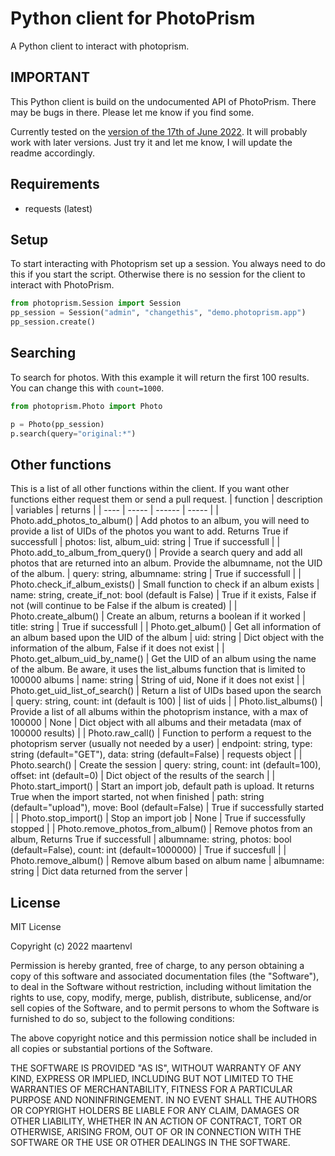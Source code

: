 # Python client for PhotoPrism 
A Python client to interact with photoprism.

## IMPORTANT
This Python client is build on the undocumented API of PhotoPrism. There may be bugs in there. Please let me know if you find some. 

Currently tested on the [version of the 17th of June 2022](https://github.com/photoprism/photoprism/releases/tag/220617-0402b8d3). It will probably work with later versions. Just try it and let me know, I will update the readme accordingly.  

## Requirements
- requests (latest)

## Setup
To start interacting with Photoprism set up a session. You always need to do this if you start the script. Otherwise there is no session for the client to interact with PhotoPrism.
``` python
from photoprism.Session import Session
pp_session = Session("admin", "changethis", "demo.photoprism.app")
pp_session.create()
```

## Searching
To search for photos. With this example it will return the first 100 results. You can change this with `count=1000`.

```python
from photoprism.Photo import Photo

p = Photo(pp_session)
p.search(query="original:*")
```

## Other functions
This is a list of all other functions within the client. If you want other functions either request them or send a pull request.
| function | description | variables | returns |
| ---- | ----- | ------ | ----- |
| Photo.add_photos_to_album() | Add photos to an album, you will need to provide a list of UIDs of the photos you want to add. Returns True if successfull | photos: list, album_uid: string | True if successfull  |
| Photo.add_to_album_from_query() | Provide a search query and add all photos that are returned into an album. Provide the albumname, not the UID of the album. | query: string, albumname: string | True if successfull |
| Photo.check_if_album_exists() | Small function to check if an album exists | name: string, create_if_not: bool (default is False) | True if it exists, False if not (will continue to be False if the album is created) |
| Photo.create_album() | Create an album, returns a boolean if it worked | title: string | True if successfull |
| Photo.get_album() | Get all information of an album based upon the UID of the album | uid: string | Dict object with the information of the album, False if it does not exist |
| Photo.get_album_uid_by_name() | Get the UID of an album using the name of the album. Be aware, it uses the list_albums function that is limited to 100000 albums | name: string | String of uid, None if it does not exist |
| Photo.get_uid_list_of_search() | Return a list of UIDs based upon the search | query: string, count: int (default is 100) | list of uids |
| Photo.list_albums() | Provide a list of all albums within the photoprism instance, with a max of 100000 | None | Dict object with all albums and their metadata (max of 100000 results) |
| Photo.raw_call() | Function to perform a request to the photoprism server (usually not needed by a user) | endpoint: string, type: string (default="GET"), data: string (default=False) | requests object |
| Photo.search() | Create the session | query: string, count: int (default=100), offset: int (default=0) | Dict object of the results of the search |
| Photo.start_import() | Start an import job, default path is upload. It returns True when the import started, not when finished | path: string (default="upload"), move: Bool (default=False) | True if successfully started |
| Photo.stop_import() | Stop an import job | None | True if successfully stopped |
| Photo.remove_photos_from_album() | Remove photos from an album, Returns True if successfull | albumname: string, photos: bool (default=False), count: int (default=1000000) | True if succesfull |
| Photo.remove_album() | Remove album based on album name | albumname: string | Dict data returned from the server |

## License 
MIT License

Copyright (c) 2022 maartenvl

Permission is hereby granted, free of charge, to any person obtaining a copy
of this software and associated documentation files (the "Software"), to deal
in the Software without restriction, including without limitation the rights
to use, copy, modify, merge, publish, distribute, sublicense, and/or sell
copies of the Software, and to permit persons to whom the Software is
furnished to do so, subject to the following conditions:

The above copyright notice and this permission notice shall be included in all
copies or substantial portions of the Software.

THE SOFTWARE IS PROVIDED "AS IS", WITHOUT WARRANTY OF ANY KIND, EXPRESS OR
IMPLIED, INCLUDING BUT NOT LIMITED TO THE WARRANTIES OF MERCHANTABILITY,
FITNESS FOR A PARTICULAR PURPOSE AND NONINFRINGEMENT. IN NO EVENT SHALL THE
AUTHORS OR COPYRIGHT HOLDERS BE LIABLE FOR ANY CLAIM, DAMAGES OR OTHER
LIABILITY, WHETHER IN AN ACTION OF CONTRACT, TORT OR OTHERWISE, ARISING FROM,
OUT OF OR IN CONNECTION WITH THE SOFTWARE OR THE USE OR OTHER DEALINGS IN THE
SOFTWARE.
